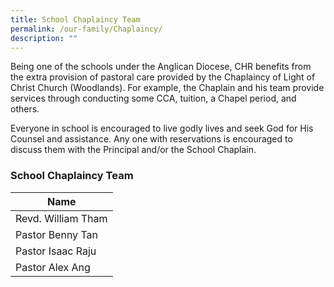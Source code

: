 ```yaml
---
title: School Chaplaincy Team
permalink: /our-family/Chaplaincy/
description: ""
---
```

Being one of the schools under the Anglican Diocese, CHR benefits from the extra provision of pastoral care provided by the Chaplaincy of Light of Christ Church (Woodlands). For example, the Chaplain and his team provide services through conducting some CCA, tuition, a Chapel period, and others.

Everyone in school is encouraged to live godly lives and seek God for His Counsel and assistance. Any one with reservations is encouraged to discuss them with the Principal and/or the School Chaplain.

### School Chaplaincy Team

|**Name** |
| -------- | 
|Revd. William Tham|
|Pastor Benny Tan|
|Pastor Isaac Raju|
|Pastor Alex Ang|